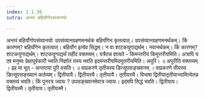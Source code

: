 ```yaml
---
index: 1.1.36
sutra: अन्तरं बहिर्योगोपसंव्यानयोः

---
```

अन्तरं बहिर्योगोपसंव्यानयोः उपसंव्यानग्रहणमनर्थकं बहिर्योगेन कृतत्वात्। उपसंव्यानग्रहणमनर्थकम्। किं कारणम्? बहिर्योगेन कृतत्वात्। बहिर्योग इत्येव सिद्धम्। न वा शाटकयुगाद्यर्थम्। नवानर्थकम्। किं कारणम्? शाटकयुगाद्यर्थम्। शाटकयुगाद्यर्थं तर्हीदं वक्तव्यम्। यत्रैतन्न ज्ञायते -  किमन्तरीयं किमुत्तरीयमिति। अत्रापि य एष मनुष्यः प्रेक्षापूर्वकारी भवति निर्ज्ञातं तस्य भवति इदमन्तरीयमिदमुत्तरीयमिति। अपुरि। ॥ अपुरीति वक्तव्यम् ।  इह मा भूत् - अन्तरायां पुरि वसति। ॥ वाप्रकरणे तृतीयस्य ङित्सूपसङ्ख्यानम् । वाप्रकरणे तीयस्य ङित्सूपसङ्ख्यानं कर्तव्यम्। द्वितीयायै। द्वितीयस्यै। तृतीयायै। तृतीयस्यै। विभाषा द्वितीयातृतीयाभ्यामित्येतन्न वक्तव्यं भवति। किं पुनरत्र ज्यायः ? उपसङ्ख्यानमेवात्र ज्यायः। इदमपि सिद्धं भवति। द्वितीयाय। द्वितीयस्मै। तृतीयाय। तृतीयस्मै।